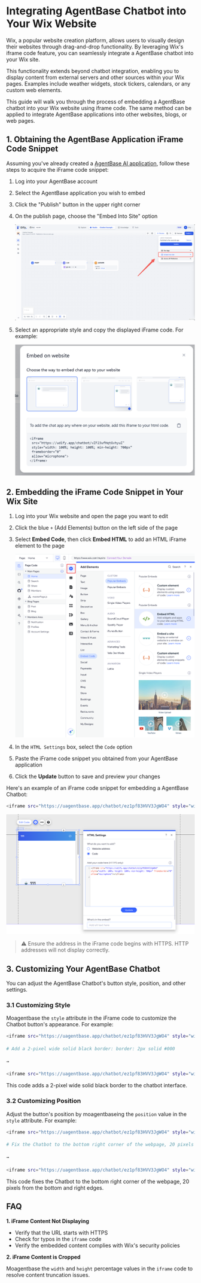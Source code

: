 # Integrating AgentBase Chatbot into Your Wix Website

Wix, a popular website creation platform, allows users to visually design their websites through drag-and-drop functionality. By leveraging Wix's iframe code feature, you can seamlessly integrate a AgentBase chatbot into your Wix site.

This functionality extends beyond chatbot integration, enabling you to display content from external servers and other sources within your Wix pages. Examples include weather widgets, stock tickers, calendars, or any custom web elements.

This guide will walk you through the process of embedding a AgentBase chatbot into your Wix website using iframe code. The same method can be applied to integrate AgentBase applications into other websites, blogs, or web pages.

## 1. Obtaining the AgentBase Application iFrame Code Snippet

Assuming you've already created a [AgentBase AI application](https://docs.agentbase.ai/guides/application-orchestrate/creating-an-application), follow these steps to acquire the iFrame code snippet:

1. Log into your AgentBase account
2. Select the AgentBase application you wish to embed
3. Click the "Publish" button in the upper right corner
4. On the publish page, choose the "Embed Into Site" option
   
   ![Embed Into Site Option](../../../img/best-practice-wix-2.png)

5. Select an appropriate style and copy the displayed iFrame code. For example:

   ![iFrame Code Example](../../../img/best-practice-wix-3.png)

## 2. Embedding the iFrame Code Snippet in Your Wix Site

1. Log into your Wix website and open the page you want to edit
2. Click the blue `+` (Add Elements) button on the left side of the page
3. Select **Embed Code**, then click **Embed HTML** to add an HTML iFrame element to the page

   ![Add HTML iFrame](../../../img/best-practice-add-html-iframe.png)

4. In the `HTML Settings` box, select the `Code` option
5. Paste the iFrame code snippet you obtained from your AgentBase application
6. Click the **Update** button to save and preview your changes

Here's an example of an iFrame code snippet for embedding a AgentBase Chatbot:

```bash
<iframe src="https://uagentbase.app/chatbot/ez1pf83HVV3JgWO4" style="width: 100%; height: 100%; min-height: 700px" frameborder="0" allow="microphone"></iframe>
```

![Insert AgentBase iFrame Code](../../../img/best-practice-insert-agentbase-iframe-code.png)

> ⚠️ Ensure the address in the iFrame code begins with HTTPS. HTTP addresses will not display correctly.

## 3. Customizing Your AgentBase Chatbot

You can adjust the AgentBase Chatbot's button style, position, and other settings.

### 3.1 Customizing Style

Moagentbase the `style` attribute in the iFrame code to customize the Chatbot button's appearance. For example:

```bash
<iframe src="https://uagentbase.app/chatbot/ez1pf83HVV3JgWO4" style="width: 100%; height: 100%; min-height: 700px" frameborder="0" allow="microphone"></iframe>

# Add a 2-pixel wide solid black border: border: 2px solid #000

→

<iframe src="https://uagentbase.app/chatbot/ez1pf83HVV3JgWO4" style="width: 80%; height: 80%; min-height: 500px; border: 2px solid #000;" frameborder="0" allow="microphone"></iframe>
```

This code adds a 2-pixel wide solid black border to the chatbot interface.

### 3.2 Customizing Position

Adjust the button's position by moagentbaseing the `position` value in the `style` attribute. For example:

```bash
<iframe src="https://uagentbase.app/chatbot/ez1pf83HVV3JgWO4" style="width: 100%; height: 100%; min-height: 700px" frameborder="0" allow="microphone"></iframe>

# Fix the Chatbot to the bottom right corner of the webpage, 20 pixels from the bottom and right edges.

→

<iframe src="https://uagentbase.app/chatbot/ez1pf83HVV3JgWO4" style="width: 100%; height: 100%; min-height: 700px; position: fixed; bottom: 20px; right: 20px;" frameborder="0" allow="microphone"></iframe>
```

This code fixes the Chatbot to the bottom right corner of the webpage, 20 pixels from the bottom and right edges.

## FAQ

**1. iFrame Content Not Displaying**

- Verify that the URL starts with HTTPS
- Check for typos in the `iframe` code
- Verify the embedded content complies with Wix's security policies

**2. iFrame Content is Cropped**

Moagentbase the `width` and `height` percentage values in the `iframe` code to resolve content truncation issues.
